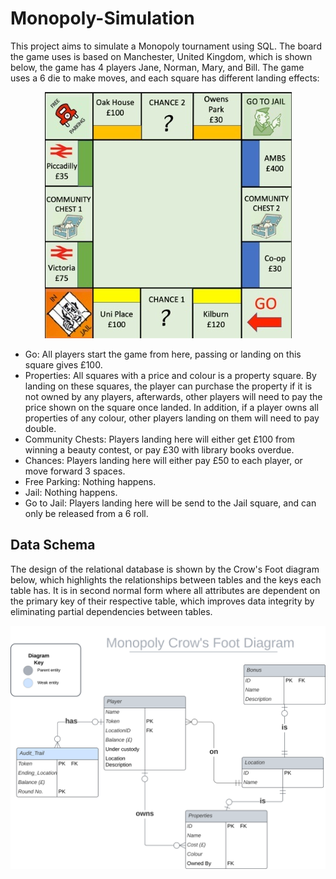 # Monopoly-Simulation

This project aims to simulate a Monopoly tournament using SQL. The board the game uses is based on Manchester, United Kingdom, which is shown below, the game has 4 players Jane, Norman, Mary, and Bill. The game uses a 6 die to make moves, and each square has different landing effects:

<p align="center">
  <img src="monopoly.jpg"/>
</p>


- Go: All players start the game from here, passing or landing on this square gives £100.
- Properties: All squares with a price and colour is a property square. By landing on these squares, the player can purchase the property if it is not owned by any players, afterwards, other players will need to pay the price shown on the square once landed. In addition, if a player owns all properties of any colour, other players landing on them will need to pay double.
- Community Chests: Players landing here will either get £100 from winning a beauty contest, or pay £30 with library books overdue.
- Chances: Players landing here will either pay £50 to each player, or move forward 3 spaces.
- Free Parking: Nothing happens.
- Jail: Nothing happens.
- Go to Jail: Players landing here will be send to the Jail square, and can only be released from a 6 roll.


## Data Schema
The design of the relational database is shown by the Crow's Foot diagram below, which highlights the relationships between tables and the keys each table has. It is in second normal form where all attributes are dependent on the primary key of their respective table, which improves data integrity by eliminating partial dependencies between tables.

<p align="center">
  <img src="monopoly_cfd.svg"/>
</p>
